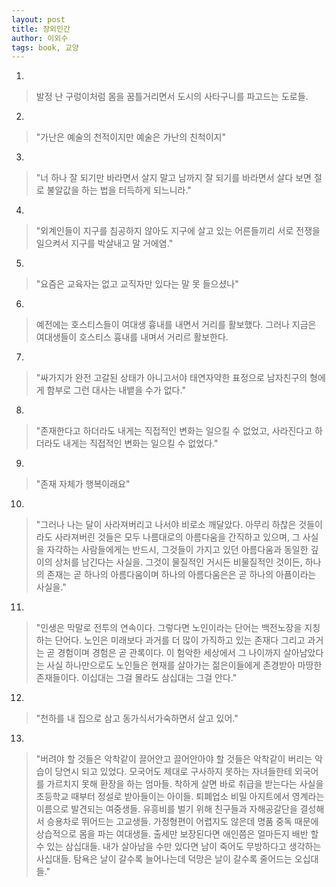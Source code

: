 ```yaml
---
layout: post
title: 장외인간
author: 이외수
tags: book, 교양
---
```


1. 
> 발정 난 구렁이처럼 몸을 꿈틀거리면서 도시의 사타구니를 파고드는 도로들.

2. 
> "가난은 예술의 천적이지만 예술은 가난의 친척이지"

3. 
> "너 하나 잘 되기만 바라면서 살지 말고 남까지 잘 되기를 바라면서 살다 보면 절로 불알값을 하는 법을 터득하게 되느니라."

4. 
> "외계인들이 지구를 침공하지 않아도 지구에 살고 있는 어른들끼리 서로 전쟁을 일으켜서 지구를 박살내고 말 거에염."

5. 
> "요즘은 교육자는 없고 교직자만 있다는 말 못 들으셨나"

6. 
> 예전에는 호스티스들이 여대생 흉내를 내면서 거리를 활보했다. 그러나 지금은 여대생들이 호스티스 흉내를 내며서 거리르 활보한다.

7. 
> "싸가지가 완전 고갈된 상태가 아니고서야 태연자약한 표정으로 남자친구의 형에게 함부로 그런 대사는 내뱉을 수가 없다."

8. 
> "존재한다고 하더라도 내게는 직접적인 변화는 일으킬 수 없었고, 사라진다고 하더라도 내게는 직접적인 변화는 일으킬 수 없었다."

9. 
> "존재 자체가 행복이래요"

10. 
> "그러나 나는 달이 사라져버리고 나서야 비로소 깨달았다. 아무리 하찮은 것들이라도 사라져버린 것들은 모두 나름대로의 아름다움을 간직하고 있으며, 그 사실을 자각하는 사람들에게는 반드시, 그것들이 가지고 있던 아름다움과 동일한 깊이의 상처를 남긴다는 사실을. 그것이 물질적인 거시든 비물질적인 것이든, 하나의 존재는 곧 하나의 아름다움이며 하나의 아름다움은은 곧 하나의 아픔이라는 사실을."

11. 
> "인생은 막말로 전투의 연속이다. 그렇다면 노인이라는 단어는 백전노장을 지칭하는 단어다. 노인은 미래보다 과거를 더 많이 가직하고 있는 존재다 그리고 과거는 곧 경험이며 경험은 곧 관록이다. 이 험악한 세상에서 그 나이까지 살아남았다는 사실 하나만으로도 노인들은 현재를 살아가는 젊은이들에게 존경받아 마땅한 존재들이다. 이십대는 그걸 몰라도 삼십대는 그걸 안다."

12. 
> "천하를 내 집으로 삼고 동가식서가숙하면서 살고 있어."

13. 
> "버려야 할 것들은 악착같이 끌어안고 끌어안아야 할 것들은 악착같이 버리는 악습이 당연시 되고 있었다. 모국어도 제대로 구사하지 못하는 자녀들한테 외국어를 가르치지 못해 환장을 하는 엄마들. 착하게 살면 바로 취급을 받는다는 사실을 초등학교 때부터 정설로 받아들이는 아이들. 퇴폐업소 비밀 아지트에서 영계라는 이름으로 발견되는 여중생들. 유흥비를 벌기 위해 친구들과 자해공갈단을 결성해서 승용차로 뛰어드는 고교생들. 가정형편이 어렵지도 않은데 명품 중독 때문에 상습적으로 몸을 파는 여대생들. 출세만 보장된다면 애인쯤은 얼마든지 배반 할 수 있는 삼십대들. 내가 살아남을 수만 있다면 남이 죽어도 무방하다고 생각하는 사십대들. 탐욕은 날이 갈수록 늘어나는데 덕망은 날이 갈수록 줄어드는 오십대들."

